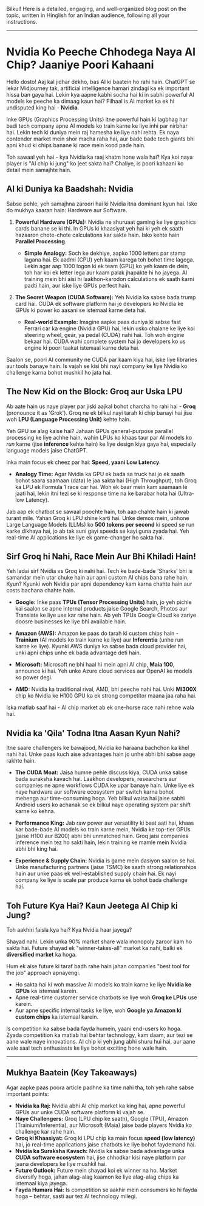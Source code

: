 Bilkul! Here is a detailed, engaging, and well-organized blog post on the topic, written in Hinglish for an Indian audience, following all your instructions.

***

# Nvidia Ko Peeche Chhodega Naya AI Chip? Jaaniye Poori Kahaani

Hello dosto! Aaj kal jidhar dekho, bas AI ki baatein ho rahi hain. ChatGPT se lekar Midjourney tak, artificial intelligence hamari zindagi ka ek important hissa ban gaya hai. Lekin kya aapne kabhi socha hai ki in sabhi powerful AI models ke peeche ka dimaag kaun hai? Filhaal is AI market ka ek hi undisputed king hai - **Nvidia**.

Inke GPUs (Graphics Processing Units) itne powerful hain ki lagbhag har badi tech company apne AI models ko train karne ke liye inhi par nirbhar hai. Lekin tech ki duniya mein raj hamesha ke liye nahi rehta. Ek naya contender market mein shor macha raha hai, aur bade bade tech giants bhi apni khud ki chips banane ki race mein kood pade hain.

Toh sawaal yeh hai - kya Nvidia ka raaj khatm hone wala hai? Kya koi naya player is "AI chip ki jung" ko jeet sakta hai? Chaliye, is poori kahaani ko detail mein samajhte hain.

## AI ki Duniya ka Baadshah: Nvidia

Sabse pehle, yeh samajhna zaroori hai ki Nvidia itna dominant kyun hai. Iske do mukhya kaaran hain: Hardware aur Software.

1.  **Powerful Hardware (GPUs):** Nvidia ne shuruaat gaming ke liye graphics cards banane se ki thi. In GPUs ki khaasiyat yeh hai ki yeh ek saath hazaaron chote-chote calculations kar sakte hain. Isko kehte hain **Parallel Processing**.

    *   **Simple Analogy:** Soch ke dekhiye, aapko 1000 letters par stamp lagana hai. Ek aadmi (CPU) yeh kaam karega toh bohot time lagega. Lekin agar aap 1000 logon ki ek team (GPU) ko yeh kaam de dein, toh har koi ek letter lega aur kaam palak jhapakte hi ho jayega. AI training mein bhi aisi hi laakhon-karodon calculations ek saath karni padti hain, aur iske liye GPUs perfect hain.

2.  **The Secret Weapon (CUDA Software):** Yeh Nvidia ka sabse bada trump card hai. CUDA ek software platform hai jo developers ko Nvidia ke GPUs ki power ko aasani se istemaal karne deta hai.

    *   **Real-world Example:** Imagine aapke paas duniya ki sabse fast Ferrari car ka engine (Nvidia GPU) hai, lekin usko chalane ke liye koi steering wheel, gear, ya pedal (CUDA) nahi hai. Toh woh engine bekaar hai. CUDA wahi complete system hai jo developers ko us engine ki poori taakat istemaal karne deta hai.

Saalon se, poori AI community ne CUDA par kaam kiya hai, iske liye libraries aur tools banaye hain. Is vajah se kisi bhi nayi company ke liye Nvidia ko challenge karna bohot mushkil ho jata hai.

## The New Kid on the Block: Groq aur Uska LPU

Ab aate hain us naye player par jiski aajkal bohot charcha ho rahi hai - **Groq** (pronounce it as 'Grok'). Groq ne ek bilkul nayi tarah ki chip banayi hai jise woh **LPU (Language Processing Unit)** kehte hain.

Yeh GPU se alag kaise hai? Jahaan GPUs general-purpose parallel processing ke liye achhe hain, wahin LPUs ko khaas taur par AI models ko *run* karne (jise **inference** kehte hain) ke liye design kiya gaya hai, especially language models jaise ChatGPT.

Inka main focus ek cheez par hai: **Speed, yaani Low Latency**.

*   **Analogy Time:** Agar Nvidia ka GPU ek bada sa truck hai jo ek saath bohot saara saamaan (data) le jaa sakta hai (High Throughput), toh Groq ka LPU ek Formula 1 race car hai. Woh ek baar mein kam saamaan le jaati hai, lekin itni tezi se ki response time na ke barabar hota hai (Ultra-low Latency).

Jab aap ek chatbot se sawaal poochte hain, toh aap chahte hain ki jawab turant mile. Yahan Groq ki LPU shine karti hai. Unke demos mein, unhone Large Language Models (LLMs) ko **500 tokens per second** ki speed se run karke dikhaya hai, jo ab tak suni gayi speeds se kayi guna zyada hai. Yeh real-time AI applications ke liye ek game-changer ho sakta hai.

## Sirf Groq hi Nahi, Race Mein Aur Bhi Khiladi Hain!

Yeh ladai sirf Nvidia vs Groq ki nahi hai. Tech ke bade-bade 'Sharks' bhi is samandar mein utar chuke hain aur apni custom AI chips bana rahe hain. Kyun? Kyunki woh Nvidia par apni dependency kam karna chahte hain aur costs bachana chahte hain.

-   **Google:** Inke paas **TPUs (Tensor Processing Units)** hain, jo yeh pichle kai saalon se apne internal products jaise Google Search, Photos aur Translate ke liye use kar rahe hain. Ab yeh TPUs Google Cloud ke zariye doosre businesses ke liye bhi available hain.

-   **Amazon (AWS):** Amazon ke paas do tarah ki custom chips hain - **Trainium** (AI models ko train karne ke liye) aur **Inferentia** (unhe run karne ke liye). Kyunki AWS duniya ka sabse bada cloud provider hai, unki apni chips unhe ek bada advantage deti hain.

-   **Microsoft:** Microsoft ne bhi haal hi mein apni AI chip, **Maia 100**, announce ki hai. Yeh unke Azure cloud services aur OpenAI ke models ko power degi.

-   **AMD:** Nvidia ka traditional rival, AMD, bhi peeche nahi hai. Unki **MI300X** chip ko Nvidia ke H100 GPU ka ek strong competitor maana jaa raha hai.

Iska matlab saaf hai - AI chip market ab ek one-horse race nahi rehne wala hai.

## Nvidia ka 'Qila' Todna Itna Aasan Kyun Nahi?

Itne saare challengers ke bawajood, Nvidia ko haraana bachchon ka khel nahi hai. Unke paas kuch aise advantages hain jo unhe abhi bhi sabse aage rakhte hain.

*   **The CUDA Moat:** Jaisa humne pehle discuss kiya, CUDA unka sabse bada suraksha kavach hai. Laakhon developers, researchers aur companies ne apne workflows CUDA ke upar banaye hain. Unke liye ek naye hardware aur software ecosystem par switch karna bohot mehenga aur time-consuming hoga. Yeh bilkul waisa hai jaise sabhi Android users ko achanak se ek bilkul naye operating system par shift karne ko kehna.

*   **Performance King:** Jab raw power aur versatility ki baat aati hai, khaas kar bade-bade AI models ko train karne mein, Nvidia ke top-tier GPUs (jaise H100 aur B200) abhi bhi unmatched hain. Groq jaisi companies inference mein tez ho sakti hain, lekin training ke mamle mein Nvidia abhi bhi king hai.

*   **Experience & Supply Chain:** Nvidia is game mein dasiyon saalon se hai. Unke manufacturing partners (jaise TSMC) ke saath strong relationships hain aur unke paas ek well-established supply chain hai. Ek nayi company ke liye is scale par produce karna ek bohot bada challenge hai.

## Toh Future Kya Hai? Kaun Jeetega AI Chip ki Jung?

Toh aakhiri faisla kya hai? Kya Nvidia haar jayega?

Shayad nahi. Lekin unka 90% market share wala monopoly zaroor kam ho sakta hai. Future shayad ek "winner-takes-all" market ka nahi, balki ek **diversified market** ka hoga.

Hum ek aise future ki taraf badh rahe hain jahan companies "best tool for the job" approach apnayengi.
-   Ho sakta hai ki woh massive AI models ko train karne ke liye **Nvidia ke GPUs** ka istemaal karein.
-   Apne real-time customer service chatbots ke liye woh **Groq ke LPUs** use karein.
-   Aur apne specific internal tasks ke liye, woh **Google ya Amazon ki custom chips** ka istemaal karein.

Is competition ka sabse bada fayda humein, yaani end-users ko hoga. Zyada competition ka matlab hai behtar technology, kam daam, aur tezi se aane wale naye innovations. AI chip ki yeh jung abhi shuru hui hai, aur aane wale saal tech enthusiasts ke liye bohot exciting hone wale hain.

---

## Mukhya Baatein (Key Takeaways)

Agar aapke paas poora article padhne ka time nahi tha, toh yeh rahe sabse important points:

-   **Nvidia ka Raj:** Nvidia abhi AI chip market ka king hai, apne powerful GPUs aur unke CUDA software platform ki vajah se.
-   **Naye Challengers:** Groq (LPU chip ke saath), Google (TPU), Amazon (Trainium/Inferentia), aur Microsoft (Maia) jaise bade players Nvidia ko challenge kar rahe hain.
-   **Groq ki Khaasiyat:** Groq ki LPU chip ka main focus **speed (low latency)** hai, jo real-time applications jaise chatbots ke liye bohot faydemand hai.
-   **Nvidia ka Suraksha Kavach:** Nvidia ka sabse bada advantage unka **CUDA software ecosystem** hai, jise chhodkar kisi naye platform par jaana developers ke liye mushkil hai.
-   **Future Outlook:** Future mein shayad koi ek winner na ho. Market diversify hoga, jahan alag-alag kaamon ke liye alag-alag chips ka istemaal kiya jayega.
-   **Fayda Humara Hai:** Is competition se aakhir mein consumers ko hi fayda hoga – behtar, sasti aur tez AI technology milegi.